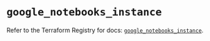 # `google_notebooks_instance`

Refer to the Terraform Registry for docs: [`google_notebooks_instance`](https://registry.terraform.io/providers/hashicorp/google-beta/6.9.0/docs/resources/google_notebooks_instance).
